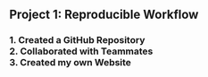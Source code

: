 <H2> Project 1: Reproducible Workflow <H3>
    <p> 1. Created a GitHub Repository <br>
        2. Collaborated with Teammates <br>
        3. Created my own Website </p>